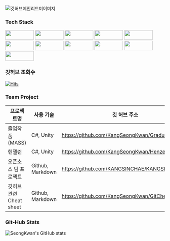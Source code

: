 ![깃허브메인리드미이미지](https://user-images.githubusercontent.com/99636945/201246851-6b59dc49-db1c-4e34-841c-5032df668b6c.png)

### Tech Stack
<p>
<img src="https://img.shields.io/badge/CSharp-239120?style=flat-square&logo=CSharp&logoColor=white" width=90px, height=30px/> 
<img src="https://img.shields.io/badge/Python-3776AB?style=flat-square&logo=Python&logoColor=white" width=90px, height=30px/> 
<img src="https://img.shields.io/badge/pandas-150458?style=flat-square&logo=pandas&logoColor=white" width=90px, height=30px/> 
<img src="https://img.shields.io/badge/Unity-AAFFBB?style=flat-square&logo=Unity&logoColor=white" width=90px, height=30px/> 
<img src="https://img.shields.io/badge/R-276DC3?style=flat-square&logo=R&logoColor=white" width=90px, height=30px/> 
<img src="https://img.shields.io/badge/Git-F05032?style=flat-square&logo=Git&logoColor=white" width=90px, height=30px/> 
<img src="https://img.shields.io/badge/GitHub-181717?style=flat-square&logo=GitHub&logoColor=white" width=90px, height=30px/> 
<img src="https://img.shields.io/badge/AWS-007396?style=flat-square&logo=AmazonAWS&logoColor=white" width=90px, height=30px/> 
<img src="https://img.shields.io/badge/Plotly-3F4F75?style=flat-square&logo=Plotly&logoColor=white" width=90px, height=30px/> 
<img src="https://img.shields.io/badge/MySQL-4479A1?style=flat-square&logo=MySQL&logoColor=white" width=90px, height=30px/> 
<img src="https://img.shields.io/badge/Linux-FCC624?style=flat-square&logo=Linux&logoColor=white" width=90px, height=30px/> 
</p>

### 깃허브 조회수
[![Hits](https://hits.seeyoufarm.com/api/count/incr/badge.svg?url=https%3A%2F%2Fgithub.com%2FKangSeongKwan&count_bg=%23F1A91F&title_bg=%233687E5&icon=&icon_color=%23BCDCF3&title=hits&edge_flat=false)](https://hits.seeyoufarm.com)

### Team Project

|프로젝트명|사용 기술|깃 허브 주소|
|---|---|---|
|졸업작품(MASS)|C#, Unity|https://github.com/KangSeongKwan/GraduateProject|
|헨젤런|C#, Unity|https://github.com/KangSeongKwan/HenzelRun|
|오픈소스 팀 프로젝트|Github, Markdown|https://github.com/KANGSINCHAE/KANGSINCHAE|
|깃허브 관련 Cheat sheet|Github, Markdown|https://github.com/KangSeongKwan/GitCheatSheet|

### Git-Hub Stats
![SeongKwan's GitHub stats](https://github-readme-stats.vercel.app/api?username=KangSeongKwan&theme=chartreuse-dark&show_icons=true)


